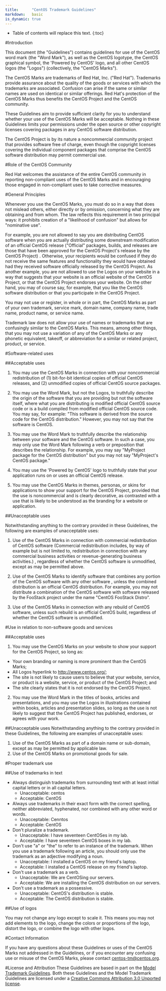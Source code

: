 ```yaml
---
title:      "CentOS Trademark Guidelines"
markdown:   basic
is_dynamic: true
---
```

* Table of contents will replace this text.
{:toc}

#Introduction

This document (the "Guidelines") contains guidelines for use of the CentOS word mark (the "Word Mark"), as well as the CentOS logotype, the CentOS graphical symbol, the &#39;Powered by CentOS&#39; logo, and all other CentOS logos (the "Logos") (collectively, the "CentOS Marks").

The CentOS Marks are trademarks of Red Hat, Inc. ("Red Hat"). Trademarks provide assurance about the quality of the goods or services with which the trademarks are associated. Confusion can arise if the same or similar names are used on identical or similar offerings.  Red Hat&#39;s protection of the CentOS Marks thus benefits the CentOS Project and the CentOS community.

These Guidelines aim to provide sufficient clarity for you to understand whether your use of the CentOS Marks will be acceptable.
Nothing in these Guidelines limits your permissions under the open source or other copyright licenses covering packages in any CentOS software distribution.

The CentOS Project is by its nature a noncommercial community project that provides software free of charge, even though the copyright licenses covering the individual component packages that comprise the CentOS software distribution may permit commercial use.

#Role of the CentOS Community

Red Hat welcomes the assistance of the entire CentOS community in reporting non-compliant uses of the CentOS Marks and in encouraging those engaged in non-compliant uses to take corrective measures.

#General Principles

Whenever you use the CentOS Marks, you must do so in a way that does not mislead others, either directly or by omission, concerning what they are obtaining and from whom. The law reflects this requirement in two principal ways: it prohibits creation of a "likelihood of confusion" but allows for "nominative use". 

For example, you are not allowed to say you are distributing CentOS software when you are actually distributing some downstream modification of an official CentOS release ("Official" packages, builds, and releases are those that have been approved for the CentOS Project&#39;s release by the CentOS Project) . Otherwise, your recipients would be confused if they do not receive the same features and functionality they would have obtained had they received software officially released by the CentOS Project. As another example, you are not allowed to use the Logos on your website in a way that suggests that your website is an official website of the CentOS Project, or that the CentOS Project endorses your website. On the other hand, you may of course say, for example, that you like the CentOS software distribution or that you participate in the CentOS Project.

You may not use or register, in whole or in part, the CentOS Marks as part of your own trademark, service mark, domain name, company name, trade name, product name, or service name.

Trademark law does not allow your use of names or trademarks that are confusingly similar to the CentOS Marks. This means, among other things, that you may not use a variation of any of the CentOS Marks or any phonetic equivalent, takeoff, or abbreviation for a similar or related project, product, or service.

#Software-related uses

##Acceptable uses

1. You may use the CentOS Marks in connection with your noncommercial redistribution of (1) bit-for-bit identical copies of official CentOS releases, and (2) unmodified copies of official CentOS source packages.

2. You may use the Word Mark, but not the Logos, to truthfully describe the origin of the software that you are providing but not the software itself, where what you are distributing is modified official CentOS source code or is a build compiled from modified official CentOS source code. You may say, for example: "This software is derived from the source code for the CentOS distribution."  However, you may not say that the software is CentOS.

3. You may use the Word Mark to truthfully describe the relationship between your software and the CentOS software. In such a case, you may only use the Word Mark following a verb or preposition that describes the relationship. For example, you may say "MyProject package for the CentOS distribution" but you may not say "MyProject's CentOS package."

4. You may use the 'Powered by CentOS' logo to truthfully state that your application runs on or uses an official CentOS release.

5. You may use the CentOS Marks in themes, personas, or skins for applications to show your support for the CentOS Project, provided that the use is noncommercial and is clearly decorative, as contrasted with a use that is likely to be understood as the branding for a website or application. 

##Unacceptable uses

Notwithstanding anything to the contrary provided in these Guidelines, the following are examples of unacceptable uses:

1. Use of the CentOS Marks in connection with commercial redistribution of CentOS software (Commercial redistribution includes, by way of example but is not limited to, redistribution in connection with any commercial business activities or revenue-generating business activities.) , regardless of whether the CentOS software is unmodified, except as may be permitted above.

2. Use of the CentOS Marks to identify software that combines any portion of the CentOS software with any other software , unless the combined distribution is an official CentOS distribution. For example, you may not distribute a combination of the CentOS software with software released by the FooStack project under the name "CentOS FooStack Distro".

3. Use of the CentOS Marks in connection with any rebuild of CentOS software, unless such rebuild is an official CentOS build, regardless of whether the CentOS software is unmodified.

#Use in relation to non-software goods and services

##Acceptable uses

1. You may use the CentOS Marks on your website to show your support for the CentOS Project, so long as:
* Your own branding or naming is more prominent than the CentOS Marks;
* All Logos hyperlink to http://www.centos.org/;
* The site is not likely to cause users to believe that your website, service, or product is a website, service, or product of the CentOS Project; and
* The site clearly states that it is not endorsed by the CentOS Project.

2. You may use the Word Mark in the titles of books, articles and presentations, and you may use the Logos in illustrations contained within books, articles and presentation slides, so long as the use is not likely to suggest that the CentOS Project has published, endorses, or agrees with your work.


##Unacceptable uses
Notwithstanding anything to the contrary provided in these Guidelines, the following are examples of unacceptable uses:

1. Use of the CentOS Marks as part of a domain name or sub-domain, except as may be permitted by applicable law.
2. Use of the CentOS Marks on promotional goods for sale.

#Proper trademark use

##Use of trademarks in text

* Always distinguish trademarks from surrounding text with at least initial capital letters or in all capital letters.
  * Unacceptable: centos
  * Acceptable: CentOS
* Always use trademarks in their exact form with the correct spelling, neither abbreviated, hyphenated, nor combined with any other word or words.
  * Unacceptable: Cenntos
  * Acceptable: CentOS
* Don&#39;t pluralize a trademark.
  * Unacceptable: I have seventeen CentOSes in my lab.
  * Acceptable: I have seventeen CentOS boxes in my lab.
* Don&#39;t use "a" or "the" to refer to an instance of the trademark. When you use a trademark following an article, you should only use the trademark as an adjective modifying a noun.
  * Unacceptable: I installed a CentOS on my friend&#39;s laptop.
  * Acceptable: I installed a CentOS release on my friend&#39;s laptop.
* Don&#39;t use a trademark as a verb.
  * Unacceptable: We are CentOSing our servers.
  * Acceptable: We are installing the CentOS distribution on our servers. 
* Don&#39;t use a trademark as a possessive. 
  * Unacceptable: CentOS&#39;s distribution is stable.
  * Acceptable: The CentOS distribution is stable.

##Use of logos

You may not change any logo except to scale it. This means you may not add elements to the logo, change the colors or proportions of the logo, distort the logo, or combine the logo with other logos.

#Contact Information

If you have any questions about these Guidelines or uses of the CentOS Marks not addressed in the Guidelines, or if you encounter any confusing use or misuse of the CentOS Marks, please contact centos-tm@centos.org.

#License and Attribution
These Guidelines are based in part on the [Model Trademark Guidelines](http://modeltrademarkguidelines.org/index.php?title=Home:_Model_Trademark_Guidelines). Both these Guidelines and the Model Trademark Guidelines are licensed  under a [Creative Commons Attribution 3.0 Unported license](https://creativecommons.org/licenses/by/3.0/deed.en_US).
